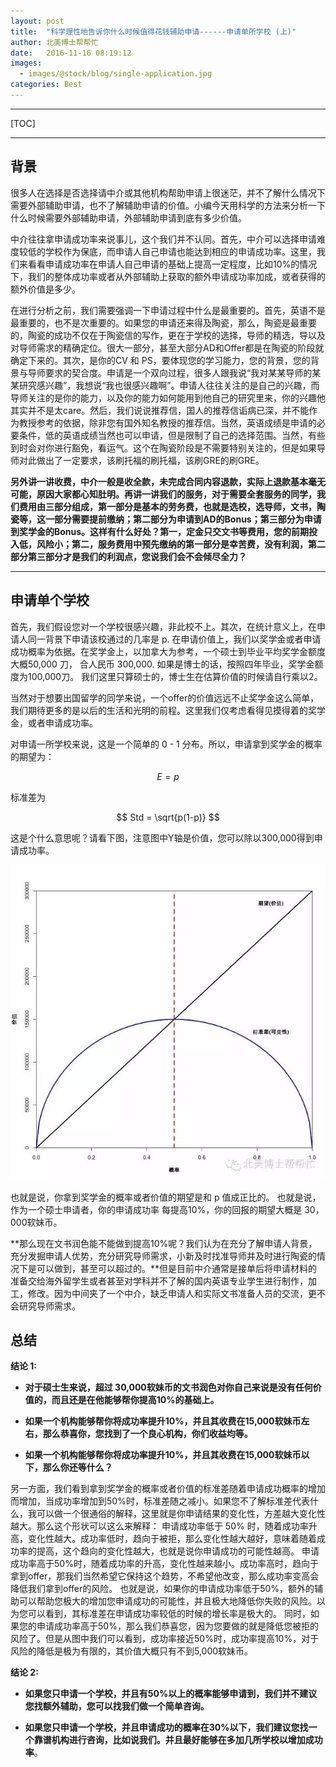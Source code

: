 ```yaml
---
layout: post
title:  "科学理性地告诉你什么时候值得花钱辅助申请------申请单所学校 (上)"
author: 北美博士帮帮忙
date:   2016-11-16 08:19:12
images:
  - images/@stock/blog/single-application.jpg
categories: Best
---
```

----------
[TOC]

----------

背景
--

很多人在选择是否选择请中介或其他机构帮助申请上很迷茫，并不了解什么情况下需要外部辅助申请，也不了解辅助申请的价值。小编今天用科学的方法来分析一下什么时候需要外部辅助申请，外部辅助申请到底有多少价值。

中介往往拿申请成功率来说事儿，这个我们并不认同。首先，中介可以选择申请难度较低的学校作为保底，而申请人自己申请也能达到相应的申请成功率。这里，我们来看看申请成功率在申请人自己申请的基础上提高一定程度，比如10%的情况下，我们的整体成功率或者从外部辅助上获取的额外申请成功率加成，或者获得的额外价值是多少。

在进行分析之前，我们需要强调一下申请过程中什么是最重要的。首先，英语不是最重要的，也不是次重要的。如果您的申请还来得及陶瓷，那么，陶瓷是最重要的，陶瓷的成功不仅在于陶瓷信的写作，更在于学校的选择，导师的精选，导以及对导师需求的精确定位。很大一部分，甚至大部分AD和Offer都是在陶瓷的阶段就确定下来的。其次，是你的CV 和 PS，要体现您的学习能力，您的背景，您的背景与导师要求的契合度。申请是一个双向过程，很多人跟我说“我对某某导师的某某研究感兴趣”，我想说“我也很感兴趣啊”。申请人往往关注的是自己的兴趣，而导师关注的是你的能力，以及你的能力如何能用到他自己的研究里来，你的兴趣他其实并不是太care。然后，我们说说推荐信，国人的推荐信诟病已深，并不能作为教授参考的依据，除非您有国外知名教授的推荐信。当然，英语成绩是申请的必要条件，低的英语成绩当然也可以申请，但是限制了自己的选择范围。当然，有些到时会对你进行豁免，看运气。这个在陶瓷阶段是不需要特别关注的，但是如果导师对此做出了一定要求，该刷托福的刷托福，该刷GRE的刷GRE。

**另外讲一讲收费，中介一般是收全款，未完成合同内容退款，实际上退款基本毫无可能，原因大家都心知肚明。再讲一讲我们的服务，对于需要全套服务的同学，我们费用由三部分组成，第一部分是基本的劳务费，也就是选校，选导师，文书，陶瓷等，这一部分需要提前缴纳；第二部分为申请到AD的Bonus；第三部分为申请到奖学金的Bonus。这样有什么好处？第一，定金只交文书等费用，您的前期投入低，风险小；第二，服务费用中预先缴纳的第一部分是幸苦费，没有利润，第二部分第三部分才是我们的利润点，您说我们会不会倾尽全力？**

----------
申请单个学校
--
首先，我们假设您对一个学校很感兴趣，非此校不上。其次，在统计意义上，在申请人同一背景下申请该校通过的几率是 p. 在申请价值上，我们以奖学金或者申请成功概率为依据。在奖学金上，以加拿大为参考，一个硕士到毕业平均奖学金额度大概50,000 刀， 合人民币 300,000. 如果是博士的话，按照四年毕业，奖学金额度为100,000刀。 我们这里只算硕士的，博士生在估算价值的时候请自行乘以2。

当然对于想要出国留学的同学来说，一个offer的价值远远不止奖学金这么简单，我们期待更多的是以后的生活和光明的前程。这里我们仅考虑看得见摸得着的奖学金，或者申请成功率。

对申请一所学校来说，这是一个简单的 0 - 1 分布。所以，申请拿到奖学金的概率的期望为：

$$
E = p
$$

标准差为 

$$
Std = \sqrt{p(1-p)}
$$

这是个什么意思呢？请看下图，注意图中Y轴是价值，您可以除以300,000得到申请成功率。

![申请单所学校成功率期望及标准差](/images/@stock/blog/single-application.jpg)

也就是说，你拿到奖学金的概率或者价值的期望是和 p 值成正比的。 也就是说，作为一个硕士申请者，你的申请成功率 每提高10%，你的回报的期望大概是 30，000软妹币。

**那么现在文书润色能不能做到提高10%呢？我们认为在充分了解申请人背景，充分发掘申请人优势，充分研究导师需求，小新及时找准导师并及时进行陶瓷的情况下是可以做到，甚至可以超过的。**但是目前中介通常是接单后将申请材料的准备交给海外留学生或者甚至对学科并不了解的国内英语专业学生进行制作，加工，修改。因为中间夹了一个中介，缺乏申请人和实际文书准备人员的交流，更不会研究导师需求。

<i class="icon-pencil"></i> **总结**
----------------------------------
**结论  1:**

- **对于硕士生来说，超过 30,000软妹币的文书润色对你自己来说是没有任何价值的，而且还是在他能够帮你提高10%的基础上。**

- **如果一个机构能够帮你将成功率提升10%，并且其收费在15,000软妹币左右，那么恭喜你，您找到了一个良心机构，你们收益均等。**

- **如果一个机构能够帮你将成功率提升10%，并且其收费在15,000软妹币以下，那么你还等什么？**

另一方面，我们看到拿到奖学金的概率或者价值的标准差随着申请成功概率的增加而增加，当成功率增加到50%时，标准差随之减小。如果您不了解标准差代表什么，我可以做一个很通俗的解释，这里就是你申请结果的变化性，方差越大变化性越大。那么这个形状可以这么来解释：
申请成功率低于 50% 时，随着成功率升高，变化性越大。成功率低时，趋向于被拒，那么变化性越大越好，意味着随着成功率的提高，这个趋向的变化性越大，也就是说你申请成功的可能性越高。
申请成功率高于50%时，随着成功率的升高，变化性越来越小。成功率高时，趋向于拿到offer，那我们当然希望它保持这个趋势，不希望他改变，那么成功率变高会降低我们拿到offer的风险。
也就是说，如果你的申请成功率低于50%，额外的辅助可以帮助您极大的增加您申请成功的可能性，并且极大地降低你失败的风险。以为您可以看到，其标准差在申请成功率较低的时候的增长率是极大的。
同时，如果您的申请成功率高于50%，那么我们恭喜您，因为您要做的就是降低您被拒的风险了。但是从图中我们可以看到，成功率接近50%时，成功率提高10%，对于风险的降低是极为有限的，其价值大概只有不到5,000软妹币。

**结论  2:**

- **如果您只申请一个学校，并且有50%以上的概率能够申请到，我们并不建议您找额外辅助，您可以找我们做一个简单咨询。**
                                                              
- **如果您只申请一个学校，并且申请成功的概率在30%以下，我们建议您找一个靠谱机构进行咨询，比如说我们。并且最好能够在多加几所学校以增加成功率**。

